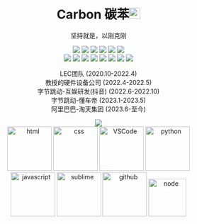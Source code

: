 <!-- <div align="center"> <img src="https://metrics.lecoq.io/CoderSerio?template=classic&config.timezone=Asia%2FShanghai"> </div> -->

<!-- <div align="center">
     <img src="https://img.shields.io/badge/FURRY-CODER-red"/>
     <img src="https://img.shields.io/badge/GROUP-LEC-orange"/>
     <img src="https://img.shields.io/badge/ByteDance-%E5%AD%97%E8%8A%82%E8%B7%B3%E5%8A%A8-blue"/>
     <img src="https://img.shields.io/badge/Alibaba-%E9%98%BF%E9%87%8C%E5%B7%B4%E5%B7%B4-orange"/>
</div> -->
<p align="center">
<h1 height="200px" align="center">Carbon 碳苯<img src="https://cdn.jsdelivr.net/gh/MaleWeb/picture/images/techblog/hi.gif" width="25"></h1>
<!-- <h3 align="center">20级本科生，梦想是成为JS Master!</h3> -->
<div height="200px" align="center">坚持就是，以刚克刚</div>
</p>
<p align="center">
<div align="center">
  <img src="https://img.shields.io/badge/-Git-ee462c?style=flat&logo=git&logoColor=white">
  <img src="https://img.shields.io/badge/-Nginx-408e43?style=flat&logo=nginx&logoColor=white">
  <img src="https://img.shields.io/badge/-Webpack-%232C3A42?style=flat-square&logo=webpack">
  <img src="https://img.shields.io/badge/-Github-black?style=flat&logo=github">
  <img src="https://img.shields.io/badge/-ESLint-%234B32C3?style=flat-square&logo=eslint">
  <img src="https://img.shields.io/badge/-Express-%33A2?style=flat-square&logo=Express">
</div>
<div align="center">
  <img src="https://img.shields.io/badge/-JavaScript-f6da1c?style=flat&logo=javascript&logoColor=white">
  <img src="https://img.shields.io/badge/-TypeScript-2b6dbf?style=flat&logo=typescript&logoColor=white">
  <img src="https://img.shields.io/badge/-Vue-46b882?style=flat&logo=vue.js&logoColor=white">
  <img src="https://img.shields.io/badge/-React-00b4ce?style=flat&logo=react&logoColor=white">
  <img src="https://img.shields.io/badge/-Node.js-3C873A?style=flat&logo=Node.js&logoColor=white">
  <img src="https://img.shields.io/badge/-Koa-33333D?style=flat&logo=koa&logoColor=white">
  <img src="https://img.shields.io/badge/-less-bf608e?style=flat&logo=less&logoColor=white">
  <img src="https://img.shields.io/badge/wechat_miniprogram-09b955?style=flat&logo=wechat&logoColor=white">
</div>
<p></p>


<p align="center">
LEC团队 (2020.10-2022.4)<br>
教授的硬件设备公司 (2022.4-2022.5)<br>
字节跳动-互娱研发(抖音) (2022.6-2022.10)<br>
字节跳动-懂车帝 (2023.1-2023.5)<br>
阿里巴巴-淘天集团 (2023.6-至今)<br> 
</p>


<div align="center"> 
    <img src="https://github-readme-streak-stats.herokuapp.com/?user=CoderSerio" /> 
</div>

<div align="center">
  <img alt-"html5" src="https://media.giphy.com/media/XAxylRMCdpbEWUAvr8/giphy.gif" width="100" title="html">
  <img alt="css" src="https://media.giphy.com/media/fsEaZldNC8A1PJ3mwp/giphy.gif" width="100" title="css">
  <img alt="VSCode" src="https://i.giphy.com/media/IdyAQJVN2kVPNUrojM/200.webp" width="100" title="vscode">
  <img alt="python" src="https://i.giphy.com/media/LMt9638dO8dftAjtco/200.webp" width="100" title="python">
  <img alt="javascript" src="https://media3.giphy.com/media/ln7z2eWriiQAllfVcn/200w.webp" width="100" title="javascript">
  <img alt="sublime" src="https://media.giphy.com/media/jnDKffgCfGYOp6cMTK/giphy.gif" width="100" title="sublime">
  <img alt="github" src="https://i.giphy.com/media/KzJkzjggfGN5Py6nkT/200.webp" width="100" title="github">
  <img alt="node" src="https://media.giphy.com/media/kdFc8fubgS31b8DsVu/giphy.gif" width="85" title="node">
</div>
